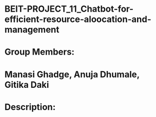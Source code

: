 # BEIT-PROJECT_11_Chatbot-for-efficient-resource-aloocation-and-management

# Group Members:
  # Manasi Ghadge, Anuja Dhumale, Gitika Daki
  
# Description:
